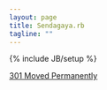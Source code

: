 ```yaml
---
layout: page
title: Sendagaya.rb
tagline: ""
---
```

{% include JB/setup %}

[301 Moved Permanently](https://sendagayarb.doorkeeper.jp/)
